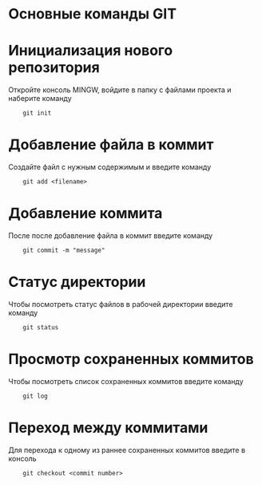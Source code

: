 # Основные команды GIT

# Инициализация нового репозитория 

Откройте консоль MINGW, войдите в папку с файлами проекта и наберите команду
```
    git init
```

# Добавление файла в коммит

Создайте файл с нужным содержимым и введите команду 
```
    git add <filename>
```
# Добавление коммита

После после добавление файла в коммит введите команду
```
    git commit -m "message"
```

# Статус директории

Чтобы посмотреть статус файлов в рабочей директории введите команду
```
    git status
```

# Просмотр сохраненных коммитов 

Чтобы посмотреть список сохраненных коммитов введите команду 
```
    git log
```

# Переход между коммитами 

Для перехода к одному из раннее сохраненных коммитов введите в консоль
```
    git checkout <commit number>
```